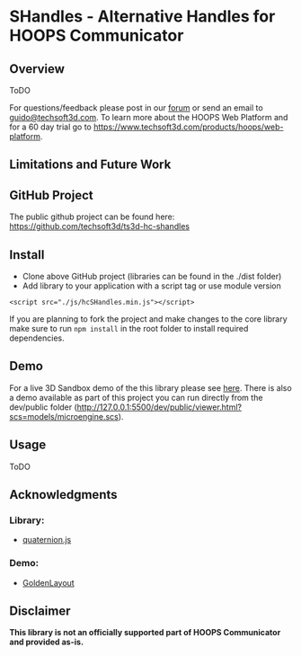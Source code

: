 # SHandles - Alternative Handles for HOOPS Communicator


## Overview
ToDO

For questions/feedback please post in our [forum](https://forum.techsoft3d.com/) or send an email to guido@techsoft3d.com. To learn more about the HOOPS Web Platform and for a 60 day trial go to https://www.techsoft3d.com/products/hoops/web-platform.


## Limitations and Future Work


## GitHub Project

The public github project can be found here:  
https://github.com/techsoft3d/ts3d-hc-shandles


## Install

* Clone above GitHub project (libraries can be found in the ./dist folder)
* Add library to your application with a script tag or use module version
```
<script src="./js/hcSHandles.min.js"></script>
```
If you are planning to fork the project and make changes to the core library make sure to run `npm install` in the root folder to install required dependencies.



## Demo

For a live 3D Sandbox demo of the this library please see [here](todo). There is also a demo available as part of this project you can run directly from the dev/public folder (http://127.0.0.1:5500/dev/public/viewer.html?scs=models/microengine.scs). 



## Usage
ToDO



## Acknowledgments
### Library:
* [quaternion.js](https://www.npmjs.com/package/quaternion)


### Demo:
* [GoldenLayout](https://golden-layout.com/)




## Disclaimer
**This library is not an officially supported part of HOOPS Communicator and provided as-is.**



